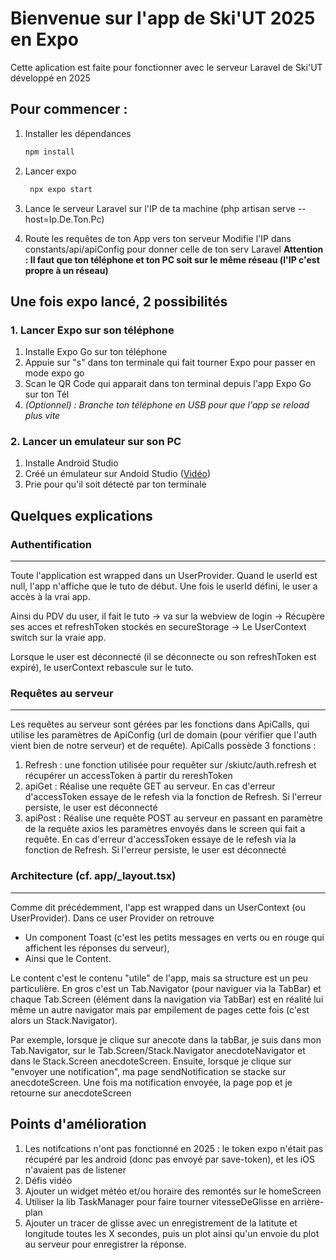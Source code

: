 # Bienvenue sur l'app de Ski'UT 2025 en Expo

Cette aplication est faite pour fonctionner avec le serveur Laravel de Ski'UT développé en 2025

## Pour commencer :
1. Installer les dépendances

   ```bash
   npm install
   ```
   
2. Lancer expo

   ```bash
    npx expo start
   ```

3. Lance le serveur Laravel sur l'IP de ta machine (php artisan serve --host=Ip.De.Ton.Pc)

4. Route les requêtes de ton App vers ton serveur
Modifie l'IP dans constants/api/apiConfig pour donner celle de ton serv Laravel
**Attention : Il faut que ton téléphone et ton PC soit sur le même réseau (l'IP c'est propre à un réseau)**

## Une fois expo lancé, 2 possibilités
### 1. Lancer Expo sur son téléphone
1. Installe Expo Go sur ton téléphone
2. Appuie sur "s" dans ton terminale qui fait tourner Expo pour passer en mode expo go
3. Scan le QR Code qui apparait dans ton terminal depuis l'app Expo Go sur ton Tél
4. _(Optionnel) : Branche ton téléphone en USB pour que l'app se reload plus vite_

### 2. Lancer un emulateur sur son PC
1. Installe Android Studio 
2. Créé un émulateur sur Andoid Studio ([Vidéo](https://youtu.be/JdQlicAP5W4?si=-o1wGceeZI8_Ob8j))
3. Prie pour qu'il soit détecté par ton terminale


## Quelques explications
### Authentification
---
Toute l'application est wrapped dans un UserProvider. Quand le userId est null, l'app n'affiche que le tuto de début. Une fois le userId défini, le user a accès à la vrai app.

Ainsi du PDV du user, il fait le tuto -> va sur la webview de login -> Récupère ses acces et refreshToken stockés en secureStorage -> Le UserContext switch sur la vraie app.

Lorsque le user est déconnecté (il se déconnecte ou son refreshToken est expiré), le userContext rebascule sur le tuto.


### Requêtes au serveur
---
Les requêtes au serveur sont gérées par les fonctions dans ApiCalls, qui utilise les paramètres de ApiConfig (url de domain (pour vérifier que l'auth vient bien de notre serveur) et de requête).
ApiCalls possède 3 fonctions : 
1. Refresh : une fonction utilisée pour requêter sur /skiutc/auth.refresh et récupérer un accessToken à partir du rereshToken
2. apiGet : Réalise une requête GET au serveur. En cas d'erreur d'accessToken essaye de le refesh via la fonction de Refresh. Si l'erreur persiste, le user est déconnecté
3. apiPost : Réalise une requête POST au serveur en passant en paramètre de la requête axios les paramètres envoyés dans le screen qui fait a requête. En cas d'erreur d'accessToken essaye de le refesh via la fonction de Refresh. Si l'erreur persiste, le user est déconnecté

### Architecture (cf. app/_layout.tsx)
---
Comme dit précédemment, l'app est wrapped dans un UserContext (ou UserProvider).
Dans ce user Provider on retrouve 
* Un component Toast (c'est les petits messages en verts ou en rouge qui affichent les réponses du serveur), 
* Ainsi que le Content.

Le content c'est le contenu "utile" de l'app, mais sa structure est un peu particulière.  En gros c'est un Tab.Navigator (pour naviguer via la TabBar) et chaque Tab.Screen (élément dans la navigation via TabBar) est en réalité lui même un autre navigator mais par empilement de pages cette fois (c'est alors un Stack.Navigator).

Par exemple, lorsque je clique sur anecote dans la tabBar, je suis dans mon Tab.Navigator, sur le Tab.Screen/Stack.Navigator anecdoteNavigator et dans le Stack.Screen anecdoteScreen. Ensuite, lorsque je clique sur "envoyer une notification", ma page sendNotification se stacke sur anecdoteScreen. Une fois ma notification envoyée, la page pop et je retourne sur anecdoteScreen

## Points d'amélioration
1. Les notifcations n'ont pas fonctionné en 2025 : le token expo n'était pas récupéré par les android (donc pas envoyé par save-token), et les iOS n'avaient pas de listener
2. Défis vidéo
3. Ajouter un widget météo et/ou horaire des remontés sur le homeScreen
4. Utiliser la lib TaskManager pour faire tourner vitesseDeGlisse en arrière-plan
5. Ajouter un tracer de glisse avec un enregistrement de la latitute et longitude toutes les X secondes, puis un plot ainsi qu'un envoie du plot au serveur pour enregistrer la réponse.
